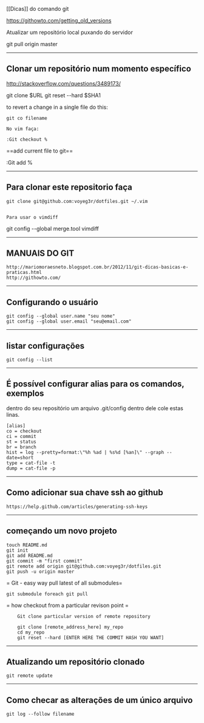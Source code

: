 [[Dicas]] do comando git

https://githowto.com/getting_old_versions

Atualizar um repositório local puxando do servidor

 git pull origin master

---------------------------------------------
Clonar um repositório num momento específico
---------------------------------------------
http://stackoverflow.com/questions/3489173/

   git clone $URL
   git reset --hard $SHA1

   to revert a change in a single file do this:

    git co filename

    No vim faça:

    :Git checkout %

==add current file to git==

 :Git add %

---------------------------------
Para clonar este repositorio faça
---------------------------------

	git clone git@github.com:voyeg3r/dotfiles.git ~/.vim


	Para usar o vimdiff

  git config --global merge.tool vimdiff

--------------
MANUAIS DO GIT
--------------

	http://mariomoraesneto.blogspot.com.br/2012/11/git-dicas-basicas-e-praticas.html
	http://githowto.com/

------------------------
Configurando o usuário
------------------------

	git config --global user.name "seu nome"
	git config --global user.email "seu@email.com"

--------------------
listar configurações
--------------------

	git config --list

--------------------------------------------------------
 É possível configurar alias para os comandos, exemplos
--------------------------------------------------------

dentro do seu repositório um arquivo .git/config
dentro dele cole estas linas.

	[alias]
	co = checkout
	ci = commit
	st = status
	br = branch
	hist = log --pretty=format:\"%h %ad | %s%d [%an]\" --graph --date=short
	type = cat-file -t
	dump = cat-file -p

--------------------------------------
Como adicionar sua chave ssh ao github
--------------------------------------

	https://help.github.com/articles/generating-ssh-keys

---------------------------
 começando um novo projeto
---------------------------

	touch README.md
	git init
	git add README.md
	git commit -m "first commit"
	git remote add origin git@github.com:voyeg3r/dotfiles.git
	git push -u origin master

= Git - easy way pull latest of all submodules=

    git submodule foreach git pull

= how checkout from a particular revison point =

		Git clone particular version of remote repository

		git clone [remote_address_here] my_repo
		cd my_repo
		git reset --hard [ENTER HERE THE COMMIT HASH YOU WANT]


-----------------------------------
Atualizando um repositório clonado
-----------------------------------

    git remote update

---------------------------------------------
Como checar as alterações de um único arquivo
---------------------------------------------

    git log --follow filename
